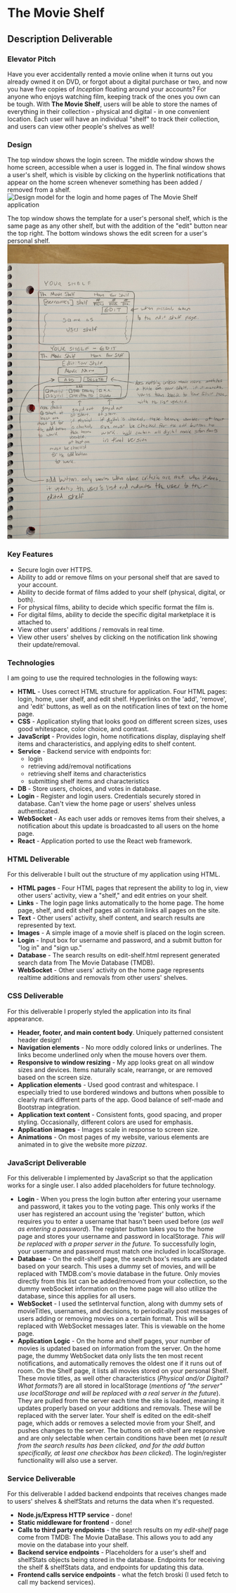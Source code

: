 # The Movie Shelf

## Description Deliverable

### Elevator Pitch  
Have you ever accidentally rented a movie online when it turns out you already owned it on DVD, or forgot about a digital purchase or two, and now you have five copies of *Inception* floating around your accounts? For anyone who enjoys watching film, keeping track of the ones you own can be tough. With **The Movie Shelf**, users will be able to store the names of everything in their collection - physical and digital - in one convenient location. Each user will have an individual "shelf" to track their collection, and users can view other people's shelves as well!  

### Design
The top window shows the login screen. The middle window shows the home screen, accessible when a user is logged in. The final window shows a user's shelf, which is visible by clicking on the hyperlink notifications that appear on the home screen whenever something has been added / removed from a shelf.
![Design model for the login and home pages of The Movie Shelf application](/DesignImages/DesignImage_LoginHome.jpg)

The top window shows the template for a user's personal shelf, which is the same page as any other shelf, but with the addition of the "edit" button near the top right. The bottom windows shows the edit screen for a user's personal shelf.
![Design model for the Your Shelf page of The Movie Shelf application](/DesignImages/DesignImage_YourShelf.jpg)

### Key Features
- Secure login over HTTPS.
- Ability to add or remove films on your personal shelf that are saved to your account.
- Ability to decide format of films added to your shelf (physical, digital, or both).
- For physical films, ability to decide which specific format the film is.
- For digital films, ability to decide the specific digital marketplace it is attached to.
- View other users' additions / removals in real time.
- View other users' shelves by clicking on the notification link showing their update/removal.

### Technologies
I am going to use the required technologies in the following ways:
- **HTML** - Uses correct HTML structure for application. Four HTML pages: login, home, user shelf, and edit shelf. Hyperlinks on the 'add', 'remove', and 'edit' buttons, as well as on the notification lines of text on the home page.
- **CSS** - Application styling that looks good on different screen sizes, uses good whitespace, color choice, and contrast.
- **JavaScript** - Provides login, home notifications display, displaying shelf items and characteristics, and applying edits to shelf content.
- **Service** - Backend service with endpoints for:
  - login
  - retrieving add/removal notifications
  - retrieving shelf items and characteristics
  - submitting shelf items and characteristics
- **DB** - Store users, choices, and votes in database. 
- **Login** - Register and login users. Credentials securely stored in database. Can't view the home page or users' shelves unless authenticated.
- **WebSocket** - As each user adds or removes items from their shelves, a notification about this update is broadcasted to all users on the home page.
- **React** - Application ported to use the React web framework.

### HTML Deliverable
For this deliverable I built out the structure of my application using HTML.
- **HTML pages** - Four HTML pages that represent the ability to log in, view other users' activity, view a "shelf," and edit entries on your shelf.
- **Links** - The login page links automatically to the home page. The home page, shelf, and edit shelf pages all contain links all pages on the site.
- **Text** - Other users' activity, shelf content, and search results are represented by text.
- **Images** - A simple image of a movie shelf is placed on the login screen.
- **Login** - Input box for username and password, and a submit button for "log in" and "sign up."
- **Database** - The search results on edit-shelf.html represent generated search data from The Movie Database (TMDB).
- **WebSocket** - Other users' activity on the home page represents realtime additions and removals from other users' shelves.

### CSS Deliverable
For this deliverable I properly styled the application into its final appearance.
- **Header, footer, and main content body**. Uniquely patterned consistent header design!
- **Navigation elements** - No more oddly colored links or underlines. The links become underlined only when the mouse hovers over them.
- **Responsive to window resizing** - My app looks great on all window sizes and devices. Items naturally scale, rearrange, or are removed based on the screen size.
- **Application elements** - Used good contrast and whitespace. I especially tried to use bordered windows and buttons when possible to clearly mark different parts of the app. Good balance of self-made and Bootstrap integration.
- **Application text content** - Consistent fonts, good spacing, and proper styling. Occasionally, different colors are used for emphasis.
- **Application images** - Images scale in response to screen size.
- **Animations** - On most pages of my website, various elements are animated in to give the website more *pizzaz*.

### JavaScript Deliverable
For this deliverable I implemented by JavaScript so that the application works for a single user. I also added placeholders for future technology.
- **Login** - When you press the login button after entering your username and password, it takes you to the voting page. This only works if the user has registered an account using the 'register' button, which requires you to enter a username that hasn't been used before (*as well as entering a password*). The register button takes you to the home page and stores your username and password in localStorage. *This will be replaced with a proper server in the future.* To successfully login, your username and password must match one included in localStorage.
- **Database** - On the edit-shelf page, the search box's results are updated based on your search. This uses a dummy set of movies, and will be replaced with TMDB.com's movie database in the future. Only movies directly from this list can be added/removed from your collection, so the dummy webSocket information on the home page will also utilize the database, since this applies for all users.
- **WebSocket** - I used the setInterval function, along with dummy sets of movieTitles, usernames, and decisions, to periodically post messages of users adding or removing movies on a certain format. This will be replaced with WebSocket messages later. This is viewable on the home page.
- **Application Logic** - On the home and shelf pages, your number of movies is updated based on information from the server. On the home page, the dummy WebSocket data only lists the ten most recent notifications, and automatically removes the oldest one if it runs out of room. On the Shelf page, it lists all movies stored on your personal Shelf. These movie titles, as well other characteristics (*Physical and/or Digital? What formats?*) are all stored in localStorage (*mentions of "the server" use localStorage and will be replaced with a real server in the future*). They are pulled from the server each time the site is loaded, meaning it updates properly based on your additions and removals. These will be replaced with the server later. Your shelf is edited on the edit-shelf page, which adds or removes a selected movie from your Shelf, and pushes changes to the server. The buttons on edit-shelf are responsive and are only selectable when certain conditions have been met (*a result from the search results has been clicked, and for the add button specifically, at least one checkbox has been clicked*). The login/register functionality will also use a server.

### Service Deliverable
For this deliverable I added backend endpoints that receives changes made to users' shelves & shelfStats and returns the data when it's requested.
- **Node.js/Express HTTP service** - done!
- **Static middleware for frontend** - done!
- **Calls to third party endpoints** - the search results on my *edit-shelf* page come from TMDB: The Movie DataBase. This allows you to add any movie on the database into your shelf.
- **Backend service endpoints** - Placeholders for a user's shelf and shelfStats objects being stored in the database. Endpoints for receiving the shelf & shelfStats data, and endpoints for updating this data.
- **Frontend calls service endpoints** - what the fetch broski (I used fetch to call my backend services).
